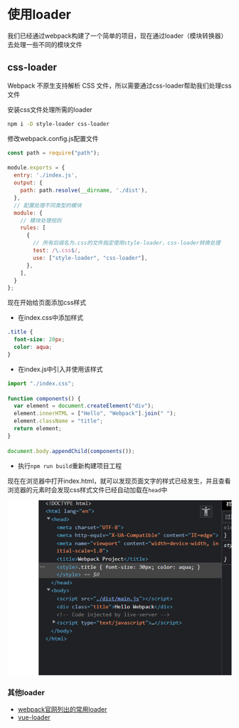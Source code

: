 # 使用loader

我们已经通过webpack构建了一个简单的项目，现在通过loader（模块转换器）去处理一些不同的模块文件

## css-loader

Webpack 不原生支持解析 CSS 文件，所以需要通过css-loader帮助我们处理css文件

安装css文件处理所需的loader

```bash
npm i -D style-loader css-loader
```

修改webpack.config.js配置文件

```js
const path = require("path");

module.exports = {
  entry: './index.js',
  output: {
    path: path.resolve(__dirname, './dist'),
  },
  // 配置处理不同类型的模块
  module: {
    // 模块处理规则
    rules: [
      {
        // 所有后缀名为.css的文件指定使用style-loader，css-loader转换处理
        test: /\.css$/,
        use: ["style-loader", "css-loader"],
      },
    ],
  }
};
```

现在开始给页面添加css样式

- 在index.css中添加样式
  
```css
.title {
  font-size: 20px;
  color: aqua;
}
```

- 在index.js中引入并使用该样式

```js
import "./index.css";

function components() {
  var element = document.createElement("div");
  element.innerHTML = ["Hello", "Webpack"].join(" ");
  element.className = "title";
  return element;
}

document.body.appendChild(components());
```

- 执行`npm run build`重新构建项目工程

现在在浏览器中打开index.html，就可以发现页面文字的样式已经发生，并且查看浏览器的元素时会发现css样式文件已经自动加载在`head`中

![head中加载的style](../../../.vuepress/public/images/prtScn1.png)

### 其他loader

- [webpack官网列出的常用loader](https://www.webpackjs.com/loaders/)
- [vue-loader](https://vue-loader.vuejs.org/zh/)